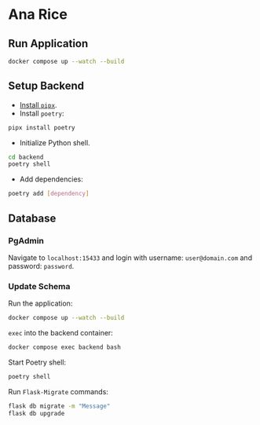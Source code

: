 # Ana Rice

## Run Application

```bash
docker compose up --watch --build
```

## Setup Backend

- [Install `pipx`](https://pipx.pypa.io/latest/installation/).
- Install `poetry`:

```bash
pipx install poetry
```

- Initialize Python shell.

```bash
cd backend
poetry shell
```

- Add dependencies:

```bash
poetry add [dependency]
```

## Database

### PgAdmin

Navigate to `localhost:15433` and login with username: `user@domain.com` and password: `password`.

### Update Schema

Run the application:

```bash
docker compose up --watch --build
```

`exec` into the backend container:

```bash
docker compose exec backend bash
```

Start Poetry shell:

```bash
poetry shell
```

Run `Flask-Migrate` commands:

```bash
flask db migrate -m "Message"
flask db upgrade
```

